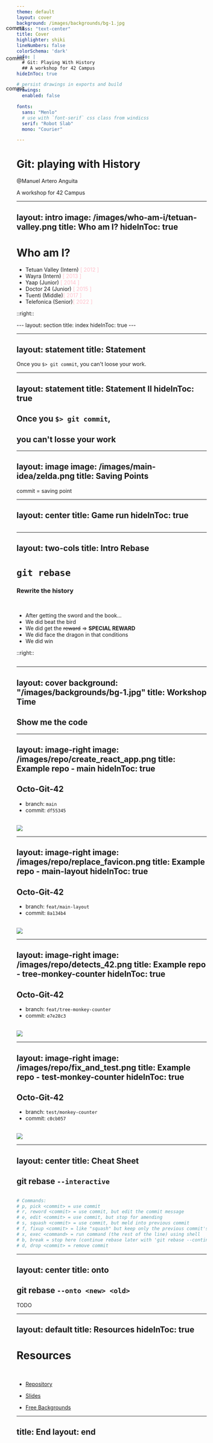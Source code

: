 ```yaml
---
theme: default
layout: cover
background: /images/backgrounds/bg-1.jpg
class: "text-center"
title: Cover
highlighter: shiki
lineNumbers: false
colorSchema: 'dark'
info: |
  # Git: Playing With History
  ## A workshop for 42 Campus
hideInToc: true

# persist drawings in exports and build
drawings:
  enabled: false

fonts:
  sans: "Menlo"
  # use with `font-serif` css class from windicss
  serif: "Robot Slab"
  mono: "Courier"

---
```


# Git: playing with History

@Manuel Artero Anguita

A workshop for 42 Campus

---
layout: intro
image: /images/who-am-i/tetuan-valley.png
title: Who am I?
hideInToc: true
---

<style>
  span {
    color: pink;
  }
</style>
# Who am I?

<v-clicks>

  - Tetuan Valley (Intern) <span>[ 2012 ]</span>
  - Wayra (Intern) <span>[ 2013 ]</span>
  - Yaap (Junior) <span>[ 2014 ]</span>
  - Doctor 24 (Junior) <span>[ 2015 ]</span>
  - Tuenti (Middle)<span>[ 2017 ]</span>
  - Telefonica (Senior)<span>[ 2022 ]</span>

</v-clicks>

::right::
<div class="abs-br m-6 flex gap-2">
<a href="https://github.com/manutero" target="_blank" alt="GitHub"
    class="text-xl icon-btn opacity-50 !border-none !hover:text-white">
    <carbon-logo-github />
</a>

<a href="https://stackoverflow.com/users/1614677/manu?tab=profile" target="_blank" alt="Stackoverflow"
    class="text-xl icon-btn opacity-50 !border-none !hover:text-white">
    <cib-stackoverflow />
</a>
</div>
---
layout: section
title: index
hideInToc: true
---

<Toc />

---
layout: statement
title: Statement
---

Once you `$> git commit`, you can't loose your work.

---
layout: statement
title: Statement II
hideInToc: true
---

## Once you `$> git commit`,
## **you can't losse your work**

---
layout: image
image: /images/main-idea/zelda.png
title: Saving Points
---

commit = saving point

<arrow v-click="1" x1="200" y1="140" x2="300" y2="140" color="#dddddd" width="2" />
<div v-click="2" style="position: absolute;top:120px;left:200px">commit</div>
<arrow v-click="3" x1="200" y1="220" x2="300" y2="220" color="#dddddd" width="2" />
<div v-click="4" style="position: absolute;top:200px;left:200px">commit</div>
<arrow v-click="5" x1="200" y1="300" x2="300" y2="300" color="#dddddd" width="2" />
<div v-click="6" style="position: absolute;top:280px;left:200px">commit</div>

---
layout: center
title: Game run
hideInToc: true
---

<style>
  .run {
    display: flex;
    flex-direction: column-reverse;
  }
  .branch {
    display: flex;
  }

</style>

<div class="run">
  <openmoji-elf-medium-light-skin-tone v-click="1" class="text-5xl commit green-border" />
  <ph-sword v-click="2" class="text-5xl commit green-border" />
  <div class="branch">
    <bx-book-bookmark v-click="3" class="text-5xl commit green-border" />
    <ph-bird v-click="6" class="text-5xl commit violet-border" />
  </div>
  <div class="branch">
    <la-dragon v-click="4" class="text-5xl commit green-border red" />
    <ph-gift v-click="7" class="text-5xl commit violet-border" />
  </div>
  <div class="branch">
    <dashicons-no v-click="5" class="text-5xl commit green-border red" />
    <la-dragon v-click="8" class="text-5xl commit violet-border red" />
  </div>
</div>

---
layout: two-cols
title: Intro Rebase
---

<style>
  .col-right {
    margin: 0 auto;
  }
  .run {
    display: flex;
    flex-direction: column-reverse;
  }
</style>


# `git rebase`

### Rewrite the history

<br>

- After getting the sword and the book... <ph-sword class="text-2xl" /> <bx-book-bookmark class="text-2xl" />
- We did beat the bird <ph-bird class="text-2xl" />
- We did get the ~~reward~~ => **SPECIAL REWARD** <ph-gift class="text-2xl gold" />
- We did face the dragon in that conditions
- We did win

::right::

<div class="run">
  <v-clicks>
    <openmoji-elf-medium-light-skin-tone class="text-5xl commit green-border" />
    <ph-sword class="text-5xl commit green-border" />
    <bx-book-bookmark class="text-5xl commit green-border" />
    <ph-bird class="text-5xl commit violet-border" />
    <ph-gift class="text-5xl commit violet-border gold" />
    <la-dragon class="text-5xl commit violet-border" />
    <entypo-trophy class="text-5xl commit violet-border gold" />
  </v-clicks>
</div>

---
layout: cover
background: "/images/backgrounds/bg-1.jpg"
title: Workshop Time
---

## Show me the code

---
layout: image-right
image: /images/repo/create_react_app.png
title: Example repo - main
hideInToc: true
---

##  <carbon-logo-github /> Octo-Git-42

- branch: `main`
- commit: `df55345`

<br>

<img src="/images/repo/tree-main.png">

---
layout: image-right
image: /images/repo/replace_favicon.png
title: Example repo - main-layout
hideInToc: true
---

## <carbon-logo-github /> Octo-Git-42

- branch: `feat/main-layout`
- commit: `8a134b4`

<br>

<img src="/images/repo/tree-main-layout.png">

---
layout: image-right
image: /images/repo/detects_42.png
title: Example repo - tree-monkey-counter
hideInToc: true
---

## <carbon-logo-github /> Octo-Git-42

- branch: `feat/tree-monkey-counter`
- commit: `e7e28c3`

<br>

<img src="/images/repo/tree-monkey-counter.png">

---
layout: image-right
image: /images/repo/fix_and_test.png
title: Example repo - test-monkey-counter
hideInToc: true
---

## <carbon-logo-github /> Octo-Git-42

- branch: `test/monkey-counter`
- commit: `c0cb057`

<br>

<img src="/images/repo/tree-test-monkey-counter.png">

---
layout: center
title: Cheat Sheet
---

## git rebase `--interactive`

```bash

# Commands:
# p, pick <commit> = use commit
# r, reword <commit> = use commit, but edit the commit message
# e, edit <commit> = use commit, but stop for amending
# s, squash <commit> = use commit, but meld into previous commit
# f, fixup <commit> = like "squash" but keep only the previous commit's log message.
# x, exec <command> = run command (the rest of the line) using shell
# b, break = stop here (continue rebase later with 'git rebase --continue')
# d, drop <commit> = remove commit

```

---
layout: center
title: onto
---

## git rebase `--onto <new> <old>`

TODO

---
layout: default
title: Resources
hideInToc: true
---

# Resources

<br>

- <a href="https://github.com/manutero/octo-git-42" target="_blank" alt="GitHub"
class="text-xl icon-btn opacity-50 !border-none !hover:text-white">
Repository <carbon-logo-github /></a>

- <a href='https://www.freepik.com/vectors/background' target="_black" alt="Slides"
class="text-xl icon-btn opacity-50 !border-none !hover:text-white">
Slides <clarity-image-gallery-line /></a>

- <a href='https://www.freepik.com/vectors/background' target="_black" alt="Bacground vector"
class="text-xl icon-btn opacity-50 !border-none !hover:text-white">
Free Backgrounds <bi-image /></a>

---
title: End
layout: end
---
